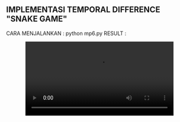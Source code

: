 ## IMPLEMENTASI TEMPORAL DIFFERENCE "SNAKE GAME"
CARA MENJALANKAN : python mp6.py
RESULT :
<div align="center">
  <video src="https://github.com/user-attachments/assets/362d1bd5-5069-4ddd-9c2a-33070e2652e9" width="400" />
</div>





 
